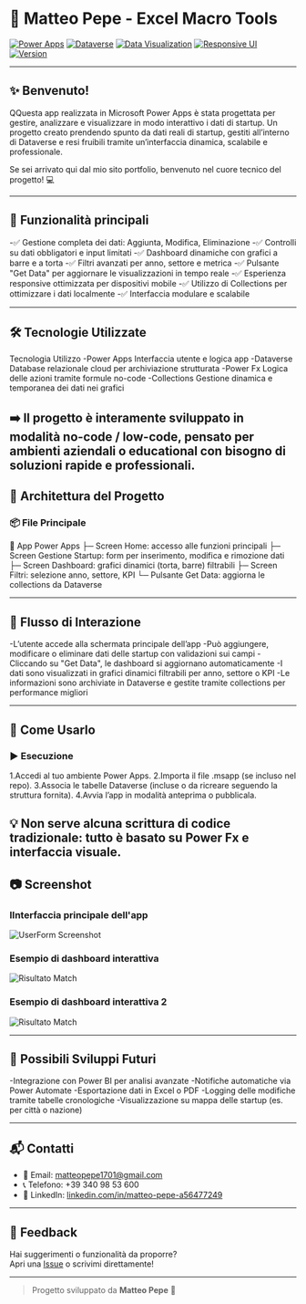 # 🧠 Matteo Pepe - Excel Macro Tools

<p> <a href="https://powerapps.microsoft.com/"><img src="https://img.shields.io/badge/platform-Power_Apps-purple" alt="Power Apps"></a> <a href="https://learn.microsoft.com/en-us/power-apps/maker/data-platform/data-platform-intro"><img src="https://img.shields.io/badge/database-Dataverse-blue" alt="Dataverse"></a> <a href="#"><img src="https://img.shields.io/badge/function-Data%20Visualization-important" alt="Data Visualization"></a> <a href="#"><img src="https://img.shields.io/badge/UI-Responsive-lightgrey" alt="Responsive UI"></a> <a href="#"><img src="https://img.shields.io/badge/version-1.0-green" alt="Version"></a> </p>

---

## ✨ Benvenuto!

QQuesta app realizzata in Microsoft Power Apps è stata progettata per gestire, analizzare e visualizzare in modo interattivo i dati di startup.
Un progetto creato prendendo spunto da dati reali di startup, gestiti all’interno di Dataverse e resi fruibili tramite un’interfaccia dinamica, scalabile e professionale.

Se sei arrivato qui dal mio sito portfolio, benvenuto nel cuore tecnico del progetto! 💻

---

## 📌 Funzionalità principali
-✅ Gestione completa dei dati: Aggiunta, Modifica, Eliminazione
-✅ Controlli su dati obbligatori e input limitati
-✅ Dashboard dinamiche con grafici a barre e a torta
-✅ Filtri avanzati per anno, settore e metrica
-✅ Pulsante "Get Data" per aggiornare le visualizzazioni in tempo reale
-✅ Esperienza responsive ottimizzata per dispositivi mobile
-✅ Utilizzo di Collections per ottimizzare i dati localmente
-✅ Interfaccia modulare e scalabile

---

## 🛠️ Tecnologie Utilizzate
Tecnologia	Utilizzo
-Power Apps	Interfaccia utente e logica app
-Dataverse	Database relazionale cloud per archiviazione strutturata
-Power Fx	Logica delle azioni tramite formule no-code
-Collections	Gestione dinamica e temporanea dei dati nei grafici

➡️ Il progetto è interamente sviluppato in modalità no-code / low-code, pensato per ambienti aziendali o educational con bisogno di soluzioni rapide e professionali.
---

## 🧩 Architettura del Progetto

### 📦 File Principale
📁 App Power Apps
├─ Screen Home: accesso alle funzioni principali
├─ Screen Gestione Startup: form per inserimento, modifica e rimozione dati
├─ Screen Dashboard: grafici dinamici (torta, barre) filtrabili
├─ Screen Filtri: selezione anno, settore, KPI
└─ Pulsante Get Data: aggiorna le collections da Dataverse

---

## 🔄 Flusso di Interazione

-L’utente accede alla schermata principale dell’app
-Può aggiungere, modificare o eliminare dati delle startup con validazioni sui campi
-Cliccando su "Get Data", le dashboard si aggiornano automaticamente
-I dati sono visualizzati in grafici dinamici filtrabili per anno, settore o KPI
-Le informazioni sono archiviate in Dataverse e gestite tramite collections per performance migliori

---

## 🧪 Come Usarlo

### ▶️ Esecuzione
1.Accedi al tuo ambiente Power Apps.
2.Importa il file .msapp (se incluso nel repo).
3.Associa le tabelle Dataverse (incluse o da ricreare seguendo la struttura fornita).
4.Avvia l’app in modalità anteprima o pubblicala.

💡 Non serve alcuna scrittura di codice tradizionale: tutto è basato su Power Fx e interfaccia visuale.
---

## 📷 Screenshot

### IInterfaccia principale dell'app

![UserForm Screenshot](https://i.imgur.com/0r6cODd.png)

### Esempio di dashboard interattiva

![Risultato Match](https://i.imgur.com/SFIBxz3.png)

### Esempio di dashboard interattiva 2

![Risultato Match](https://i.imgur.com/KJxgMjM.png)

---

## 🚀 Possibili Sviluppi Futuri

-Integrazione con Power BI per analisi avanzate
-Notifiche automatiche via Power Automate
-Esportazione dati in Excel o PDF
-Logging delle modifiche tramite tabelle cronologiche
-Visualizzazione su mappa delle startup (es. per città o nazione)

---

## 📬 Contatti

- 📧 Email: [matteopepe1701@gmail.com](mailto:matteopepe1701@gmail.com)  
- 📞 Telefono: +39 340 98 53 600  
- 💼 LinkedIn: [linkedin.com/in/matteo-pepe-a56477249](https://www.linkedin.com/in/matteo-pepe-a56477249/)

---

## 💬 Feedback

Hai suggerimenti o funzionalità da proporre?  
Apri una [Issue](https://github.com/tuo-username/excel-vba-tools/issues) o scrivimi direttamente!

---

> Progetto sviluppato da **Matteo Pepe** 💙
